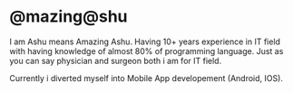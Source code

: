 @mazing@shu
===========
I am Ashu means Amazing Ashu. Having 10+ years experience in IT field with having knowledge of almost 80% of programming language. Just as you can say physician and surgeon both i am for IT field. 

Currently i diverted myself into Mobile App developement (Android, IOS). 

